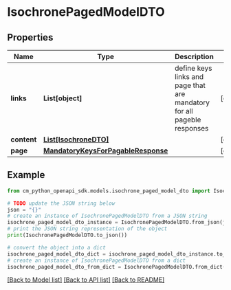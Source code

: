 # IsochronePagedModelDTO


## Properties

Name | Type | Description | Notes
------------ | ------------- | ------------- | -------------
**links** | **List[object]** | define keys links and page that are mandatory for all pageble responses | [optional] 
**content** | [**List[IsochroneDTO]**](IsochroneDTO.md) |  | [optional] 
**page** | [**MandatoryKeysForPagableResponse**](MandatoryKeysForPagableResponse.md) |  | [optional] 

## Example

```python
from cm_python_openapi_sdk.models.isochrone_paged_model_dto import IsochronePagedModelDTO

# TODO update the JSON string below
json = "{}"
# create an instance of IsochronePagedModelDTO from a JSON string
isochrone_paged_model_dto_instance = IsochronePagedModelDTO.from_json(json)
# print the JSON string representation of the object
print(IsochronePagedModelDTO.to_json())

# convert the object into a dict
isochrone_paged_model_dto_dict = isochrone_paged_model_dto_instance.to_dict()
# create an instance of IsochronePagedModelDTO from a dict
isochrone_paged_model_dto_from_dict = IsochronePagedModelDTO.from_dict(isochrone_paged_model_dto_dict)
```
[[Back to Model list]](../README.md#documentation-for-models) [[Back to API list]](../README.md#documentation-for-api-endpoints) [[Back to README]](../README.md)


